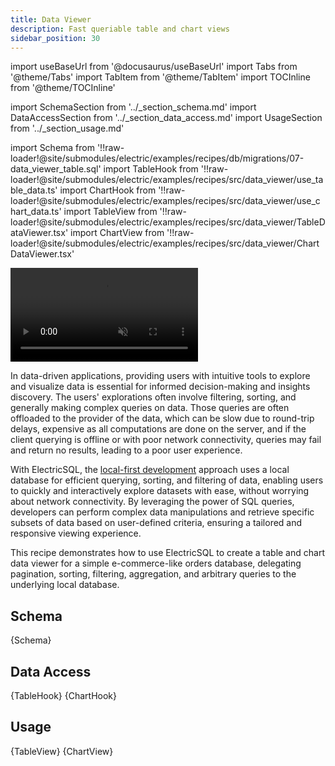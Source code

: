 ```yaml
---
title: Data Viewer
description: Fast queriable table and chart views
sidebar_position: 30
---
```


import useBaseUrl from '@docusaurus/useBaseUrl'
import Tabs from '@theme/Tabs'
import TabItem from '@theme/TabItem'
import TOCInline from '@theme/TOCInline'

import SchemaSection from '../_section_schema.md'
import DataAccessSection from '../_section_data_access.md'
import UsageSection from '../_section_usage.md'

import Schema from '!!raw-loader!@site/submodules/electric/examples/recipes/db/migrations/07-data_viewer_table.sql'
import TableHook from '!!raw-loader!@site/submodules/electric/examples/recipes/src/data_viewer/use_table_data.ts'
import ChartHook from '!!raw-loader!@site/submodules/electric/examples/recipes/src/data_viewer/use_chart_data.ts'
import TableView from '!!raw-loader!@site/submodules/electric/examples/recipes/src/data_viewer/TableDataViewer.tsx'
import ChartView from '!!raw-loader!@site/submodules/electric/examples/recipes/src/data_viewer/ChartDataViewer.tsx'

<video className="w-full mx-auto mb-3" autoPlay={true} loop muted playsInline>
  <source src={useBaseUrl('/videos/recipes/data-viewer.mp4')} />
</video>

In data-driven applications, providing users with intuitive tools to explore and visualize data is essential for informed decision-making and insights discovery. The users' explorations often involve filtering, sorting, and generally making complex queries on data. Those queries are often offloaded to the provider of the data, which can be slow due to round-trip delays, expensive as all computations are done on the server, and if the client querying is offline or with poor network connectivity, queries may fail and return no results, leading to a poor user experience.

With ElectricSQL, the [local-first development](/docs/intro/local-first) approach uses a local database for efficient querying, sorting, and filtering of data, enabling users to quickly and interactively explore datasets with ease, without worrying about network connectivity. By leveraging the power of SQL queries, developers can perform complex data manipulations and retrieve specific subsets of data based on user-defined criteria, ensuring a tailored and responsive viewing experience.

This recipe demonstrates how to use ElectricSQL to create a table and chart data viewer for a simple e-commerce-like orders database, delegating pagination, sorting, filtering, aggregation, and arbitrary queries to the underlying local database.

<TOCInline toc={toc} />

## Schema
<SchemaSection />

<CodeBlock language="sql">
  {Schema}
</CodeBlock>

## Data Access
<DataAccessSection />

<Tabs groupId="data-access" queryString>
  <TabItem value="use-table-data" label="useTableData">
    <CodeBlock language="ts">
      {TableHook}
    </CodeBlock>
  </TabItem>
  <TabItem value="use-chart-data" label="useChartData">
    <CodeBlock language="ts">
      {ChartHook}
    </CodeBlock>
  </TabItem>
</Tabs>


## Usage
<UsageSection />

<Tabs groupId="view-component" queryString>
  <TabItem value="table-data-view" label="Table Data Viewer">
    <CodeBlock language="tsx">
      {TableView}
    </CodeBlock>
  </TabItem>
  <TabItem value="chart-data-view" label="Chart Data Viewer">
    <CodeBlock language="tsx">
      {ChartView}
    </CodeBlock>
  </TabItem>
</Tabs>




